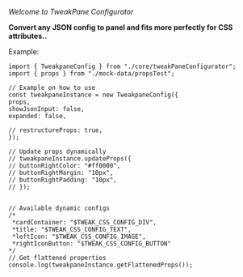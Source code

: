 _Welcome to TweakPane Configurator_

**Convert any JSON config to panel and fits more perfectly for CSS attributes..**

Example:

```
import { TweakpaneConfig } from "./core/tweakPaneConfigurator";
import { props } from "./mock-data/propsTest";

// Example on how to use
const tweakpaneInstance = new TweakpaneConfig({
props,
showJsonInput: false,
expanded: false,

// restructureProps: true,
});

// Update props dynamically
// tweakpaneInstance.updateProps({
// buttonRightColor: "#ff0000",
// buttonRightMargin: "10px",
// buttonRightPadding: "10px",
// });


// Available dynamic configs
/*
 *cardContainer: "$TWEAK_CSS_CONFIG_DIV",
 *title: "$TWEAK_CSS_CONFIG_TEXT",
 *leftIcon: "$TWEAK_CSS_CONFIG_IMAGE",
 *rightIconButton: "$TWEAK_CSS_CONFIG_BUTTON"
*/
// Get flattened properties
console.log(tweakpaneInstance.getFlattenedProps());
```
